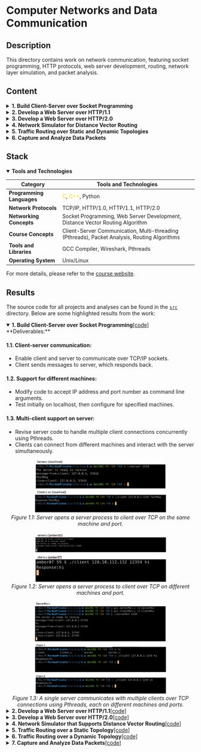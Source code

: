 # Computer Networks and Data Communication

## Description
<section id="readme-top"></section>
This directory contains work on network communication, featuring socket programming, HTTP protocols, web server development, routing, network layer simulation, and packet analysis.

## Content

<details>
<summary><strong>1. Build Client-Server over Socket Programming</strong></summary>

- Client-server communication
- Support for different machines
- Multi-client support on server

</details>

<details>
<summary><strong>2. Develop a Web Server over HTTP/1.1</strong></summary>

- Implementation of a simple web server
- Testing deliverables and error handling

</details>

<details>
<summary><strong>3. Develop a Web Server over HTTP/2.0</strong></summary>

- Code modification for HTTP/2.0 support
- Testing and comparison with HTTP/1.1
- Deployment and comparison of servers

</details>

<details>
<summary><strong>4. Network Simulator for Distance Vector Routing</strong></summary>

- DV routing algorithm implementation
- Initialization and updates of routing tables

</details>

<details>
<summary><strong>5. Traffic Routing over Static and Dynamic Topologies</strong></summary>

- Traffic routing using DV routing algorithm
- Execution instructions and simulation slots

</details>

<details>
<summary><strong>6. Capture and Analyze Data Packets</strong></summary>

- Packet capture using Wireshark
- Packet analysis for network information
- Python script for analyzing pcap files

</details>

## Stack
<details open>
<summary><strong>Tools and Technologies</strong></summary>

| Category                 | Tools and Technologies                      |
|--------------------------|---------------------------------------------|
| **Programming Languages** | <span style="color:#FFD700">C</span>, <span style="color:#FFD700">C++</span>, Python                                    |
| **Network Protocols**     | TCP/IP, HTTP/1.0, HTTP/1.1, HTTP/2.0         |
| **Networking Concepts**   | Socket Programming, Web Server Development, Distance Vector Routing Algorithm |
| **Course Concepts**       | Client-Server Communication, Multi-threading (Pthreads), Packet Analysis, Routing Algorithms |
| **Tools and Libraries**   | GCC Compiler, Wireshark, Pthreads           |
| **Operating System**      | Unix/Linux                                   |
</details>


For more details, please refer to the [course website](https://www.cs.purdue.edu/homes/chunyi/teaching/cs536-sp23/cs536-sp23.html).
</details>


## Results

The source code for all projects and analyses can be found in the [`src`](./src) directory. Below are some highlighted results from the work:

<details open>
<summary><strong>1. Build Client-Server over Socket Programming</strong><a href="./src/socket/">[code]</a></summary>
**Deliverables:**
  
#### 1.1. Client-server communication:
- Enable client and server to communicate over TCP/IP sockets.
- Client sends messages to server, which responds back.

#### 1.2. Support for different machines:
- Modify code to accept IP address and port number as command line arguments.
- Test initially on localhost, then configure for specified machines.

#### 1.3. Multi-client support on server:
- Revise server code to handle multiple client connections concurrently using Pthreads.
- Clients can connect from different machines and interact with the server simultaneously.

<div align="center">

<img src="img/A1.png" alt="Server Client over local-machine:port" width="350px">
<br>
<em>Figure 1.1: Server opens a server process to client over TCP on the same machine and port.</em>
</div>

<br>

<div align="center">

<img src="img/A2.png" alt="Server Client over local-machine:port" width="350px">
<br>
<em>Figure 1.2: Server opens a server process to client over TCP on different machines and port.</em>
</div>

<br>

<div align="center">

<img src="img/A3.png" alt="Single Server Multi Client commmunication" width="350px">
<br>
<em>Figure 1.3: A single server communicates with multiple clients over TCP connections using Pthreads, each on different machines and ports.</em>
</div>
  
</details>

<details>
<summary><strong>2. Develop a Web Server over HTTP/1.1</strong></strong><a href="./src/socket/">[code]</a></summary></summary>

Implement a basic web server (server1.c) with specific HTTP response functionalities, including error handling. Its able to send test files like text.html, picture.html, and bigpicture.html, and handle browser connections for testing.

#### Deliverables:

- **Server Code:** `server1.c`
  - Implementation of a simple web server.

- **Client Code:** `client1.c`
  - Revised client code to test server functionality, with the browser acting as the client in this context.

- **Test Files:**
  - `text.html`: HTML file containing text only.
  - `picture.html`: HTML file containing text and a small picture (< 200KB).
  - `bigpicture.html`: HTML file containing text and a big picture (> 1MB).

#### Testing Deliverables:

- Verify HTTP request format visibility in server console.
- Test server-client interaction for different HTTP requests and responses.
- Connect to the server from a browser using the specified URL format.
- Test server responses for 404 (Not Found), 400 (Bad Request), and 505 (HTTP Version Not Supported) errors.

<div align="center">

<img src="img/B1.png" alt="Server Client over local-machine:port" width="350px">
<br>
<em>Figure 2.1: Server listens for client (browser)</em>
</div>

<br>

<div align="center">

<img src="img/B2.png" alt="Server Client over local-machine:port" width="350px">
<br>
<em>Figure 2.2: Client (browser) sends video and image test</em>
</div>

</details>

<details>
<summary><strong>3. Develop a Web Server over HTTP/2.0</strong><a href="./src/socket/">[code]</a></summary>

Implementation of HTTP/2.0 support in client-server communication for efficient retrieval of multiple webpage objects.

**Deliverables:**

1. **Code Modification:**
   - Update client and server code to support HTTP/2.0.
   - Save modified code as `client2.c` and `server2.c`.

2. **Testing and Comparison:**
   - Deploy server and client locally to compare HTTP/1.1 and HTTP/2.0 performance.
   - Test with `video.html` and analyze loading process differences.
   
3. **Deployment and Comparison:**
   - Deploy HTTP/1.1 and HTTP/2.0 servers on different ports.
   - Run clients on separate hosts to observe simultaneous GET requests.

<div align="center">

<img src="img/C1.png" alt="Client Sending HTTP/2.0 Requests" width="350px" height="250px">
<img src="img/C2.png" alt="Server Responding to HTTP/2.0 Requests" width="350px" height="250px">
<br>
<em>Figures 3: Client sending HTTP/2.0 requests and server responding to HTTP/2.0 requests.</em>
</div>


</details>

<details>
<summary><strong>4. Network Simulator that Supports Distance Vector Routing</strong><a href="./src/dv/">[code]</a></summary>

Implementing a Distance Vector (DV) routing algorithm involves initializing and updating routing tables per node in a static network topology, ensuring convergence for accurate routing decisions. Key functions include rtinit for initialization and rtupdate for updates based on received packets.

### Execution Instructions:

To compile the code, use the following command:

```bash
gcc mainA.c -o mainA
./mainA 50 "./topo_4.txt"
```

<div align="center">

<img src="img/A2-1.png" alt="topology and corresponding link costs" width="350px">
<br>
<em>Figure 4.1: Topology and corresponding link costs</em>
</div>

<br>

<div align="center">

<img src="img/A2-2.png" alt="Server Client over local-machine:port" width="350px">
<br>
<em>Figure 4.2: Distance Vector run on given topology</em>
</div>

</details>




<details >
<summary><strong>5. Traffic Routing over a Static Topology</strong><a href="./src/dv/">[code]</a></summary>

Implement traffic routing using the generated forward table from the DV routing algorithm to route incoming network traffic.

### Execution Instructions:

To compile the code, use the following command:

```bash
gcc mainB.c -o mainB
./mainB 12 "./topo_4.txt" "./traffic_4.txt"

#[structure]
./mainB k max [Input topo file path] [Input traffic file path]
# where k max is the maximum number of simulation slots to make algorithm converge.
```



<div align="center">

<img src="img/A2-3.png" alt="Traffic Routing over a dynamic Topology" width="250px">
<br>
<em>Figure 5.1: Traffic Routing over a Static Topology</em>
</div>

</details>


<details >
<summary><strong>6. Traffic Routing over a Dynamic Topology</strong><a href="./src/dv/">[code]</a></summary>

Update link costs based on current traffic volume, incorporating packet transmission rates between nodes. Execute Part 5 functionalities first at each simulation slot, followed by updating link costs. These updated costs will inform the next slot's DV updates for efficient routing.

### Execution Instructions:

To compile the code, use the following command:

```bash
gcc mainC.c -o mainC
./mainC 12 "./topo_4.txt" "./traffic_4.txt"
```



<div align="center">

<img src="img/A2-4.png" alt="Traffic Routing over a dynamic Topology" width="250px">
<br>
<em>Figure 5.1: Traffic Routing over a dynamic Topology</em>
</div>

</details>


<details >
<summary><strong>7. Capture and Analyze Data Packets</strong><a href="./src/pcap/">[code]</a></summary>

Update link costs based on current traffic volume, incorporating packet transmission rates between nodes. Execute Part 5 functionalities first at each simulation slot, followed by updating link costs. These updated costs will inform the next slot's DV updates for efficient routing.

### Deliverables:
1. **Packet Capture using Wireshark:**
   - Capture WiFi packets with Wireshark, saving as a pcap file.

2. **Packet Analysis with Wireshark:**
   - Analyze captured packets to find :
    - (a) Obtain IP and MAC address of a gateway router.
    - (b) Determine the IP address used by google.com.
    - (c) Identify packets relevant to intra-AS or inter-AS routing.
    - (d) Find packets for TCP three-way handshaking.
    - (e) Locate HTTP GET and response messages.

3. **Packet Analysis Code:**
   - Python3 Script to analyze the captured pcap file.
        - CASE A: Gateway router IP and MAC addresses.
        - CASE B: Destination website IP address.
        - CASE C: Packets for TCP three-way handshaking.

<div align="center">
  <img src="img/A3-1.png" alt="Traffic Routing over a dynamic Topology" width="250px">
  <img src="img/A3-3.png" alt="Server Client over local-machine:port" width="250px">
  <br>
  <img src="img/A3-2.png" alt="Server Client over local-machine:port" width="250px">
  <img src="img/A3-4.png" alt="Server Client over local-machine:port" width="250px">
  <br>
  <em>Figure 7.1: Steps for a data packet transfer over a network - DHCP, ARP, TCP Handshake etc.</em>
</div>



### Execution Instructions:

To compile the code, use the following command:

```python
python lab3.py [CASE] [Input pcap file] [Destination website]
# extracts - Gateway router IP and MAC addresses, Destination website IP address. TCP three-way handshaking.
```

<div align="center">

<img src="img/A3-5.png" alt="Python script to extract network information from a pcap file" width="250px">
<br>
<em>Figure 7.2: Python script to extract network information from a pcap file</em>
</div>


## License
Not Distributed

<p align="right">(<a href="#readme-top">back to top</a>)</p>

<!-- CONTACT -->
## Contact

Shivam - [bhat41@purdue.edu](mailto:bhat41@purdue.edu)


<!-- ACKNOWLEDGMENTS -->
## Acknowledgments
* [Course : CS536 - Data Communication And Computer Networks](https://www.cs.purdue.edu/homes/chunyi/teaching/cs536-sp23/cs536-sp23.html)

